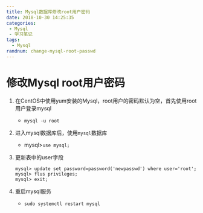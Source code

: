 ```yaml
---
title: Mysql数据库修改root用户密码
date: 2018-10-30 14:25:35
categories: 
 - Mysql
 - 学习笔记
tags:
  - Mysql
randnum: change-mysql-root-passwd
---
```


# 修改Mysql root用户密码

1. 在CentOS中使用yum安装的Mysql，root用户的密码默认为空，首先使用root用户登录mysql

   - `mysql -u root `

2. 进入mysql数据库后，使用`mysql`数据库

   - mysql\>`use mysql;`

3. 更新表中的user字段

   ```mysql
   mysql> update set password=password('newpasswd') where user='root';
   mysql> flus privileges;
   mysql> exit;
   ```

4. 重启mysql服务

   - `sudo systemctl restart mysql`


